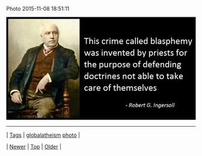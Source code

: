<!--
title: Photo 2015-11-08 18
date: 2020-06-28T15:27:00.098Z
tags: globalatheism, photo
-->


Photo 2015-11-08 18:51:11

![](132813609208-0.jpg)

<!--BOTTOM-POST-NAVIGATION-->
---

| [Tags](tags.md) | [globalatheism](tag-globalatheism.md) [photo](tag-photo.md) |

| [Newer](132786857084.md) | [Top](index.md) | [Older](132819039977.md) |